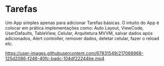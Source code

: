 # Tarefas
Um App simples apenas para adicionar Tarefas básicas. O intuito do App é colocar em prática implementações como: Auto Layout, ViewCode, UserDafaults, TableView, Celular, Arquitetura MVVM, salvar dados após adicionados, Alert controller, remover dados, deletar celular, fazer o reload etc. 


https://user-images.githubusercontent.com/67831549/217068968-125d2086-f246-40fc-badc-104df22244be.mp4

